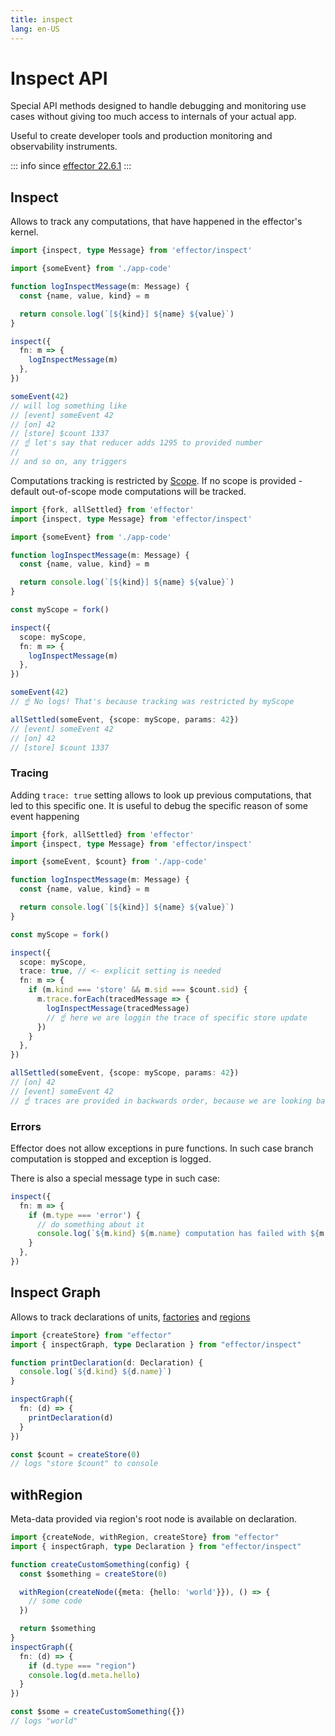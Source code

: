 ```yaml
---
title: inspect
lang: en-US
---
```


# Inspect API

Special API methods designed to handle debugging and monitoring use cases without giving too much access to internals of your actual app.

Useful to create developer tools and production monitoring and observability instruments.

::: info since
[effector 22.6.1](https://changelog.effector.dev/#effector-22-6-1)
:::

## Inspect

Allows to track any computations, that have happened in the effector's kernel.

```ts
import {inspect, type Message} from 'effector/inspect'

import {someEvent} from './app-code'

function logInspectMessage(m: Message) {
  const {name, value, kind} = m

  return console.log(`[${kind}] ${name} ${value}`)
}

inspect({
  fn: m => {
    logInspectMessage(m)
  },
})

someEvent(42)
// will log something like
// [event] someEvent 42
// [on] 42
// [store] $count 1337
// ☝️ let's say that reducer adds 1295 to provided number
//
// and so on, any triggers
```

Computations tracking is restricted by [Scope](./Scope.md).
If no scope is provided - default out-of-scope mode computations will be tracked.

```ts
import {fork, allSettled} from 'effector'
import {inspect, type Message} from 'effector/inspect'

import {someEvent} from './app-code'

function logInspectMessage(m: Message) {
  const {name, value, kind} = m

  return console.log(`[${kind}] ${name} ${value}`)
}

const myScope = fork()

inspect({
  scope: myScope,
  fn: m => {
    logInspectMessage(m)
  },
})

someEvent(42)
// ☝️ No logs! That's because tracking was restricted by myScope

allSettled(someEvent, {scope: myScope, params: 42})
// [event] someEvent 42
// [on] 42
// [store] $count 1337
```

### Tracing

Adding `trace: true` setting allows to look up previous computations, that led to this specific one.
It is useful to debug the specific reason of some event happening

```ts
import {fork, allSettled} from 'effector'
import {inspect, type Message} from 'effector/inspect'

import {someEvent, $count} from './app-code'

function logInspectMessage(m: Message) {
  const {name, value, kind} = m

  return console.log(`[${kind}] ${name} ${value}`)
}

const myScope = fork()

inspect({
  scope: myScope,
  trace: true, // <- explicit setting is needed
  fn: m => {
    if (m.kind === 'store' && m.sid === $count.sid) {
      m.trace.forEach(tracedMessage => {
        logInspectMessage(tracedMessage)
        // ☝️ here we are loggin the trace of specific store update
      })
    }
  },
})

allSettled(someEvent, {scope: myScope, params: 42})
// [on] 42
// [event] someEvent 42
// ☝️ traces are provided in backwards order, because we are looking back in time
```

### Errors

Effector does not allow exceptions in pure functions. In such case branch computation is stopped and exception is logged.

There is also a special message type in such case:

```ts
inspect({
  fn: m => {
    if (m.type === 'error') {
      // do something about it
      console.log(`${m.kind} ${m.name} computation has failed with ${m.error}`)
    }
  },
})
```

## Inspect Graph

Allows to track declarations of units, [factories](./babel-plugin.md#factories) and [regions](./withRegion.md)

```ts
import {createStore} from "effector"
import { inspectGraph, type Declaration } from "effector/inspect"

function printDeclaration(d: Declaration) {
  console.log(`${d.kind} ${d.name}`)
}

inspectGraph({
  fn: (d) => {
    printDeclaration(d)
  }
})

const $count = createStore(0)
// logs "store $count" to console
```

## withRegion

Meta-data provided via region's root node is available on declaration.

```ts
import {createNode, withRegion, createStore} from "effector"
import { inspectGraph, type Declaration } from "effector/inspect"

function createCustomSomething(config) {
  const $something = createStore(0)

  withRegion(createNode({meta: {hello: 'world'}}), () => {
    // some code
  })

  return $something
}
inspectGraph({
  fn: (d) => {
    if (d.type === "region")
    console.log(d.meta.hello)
  }
})

const $some = createCustomSomething({})
// logs "world"
```
